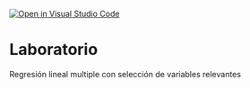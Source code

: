 [![Open in Visual Studio Code](https://classroom.github.com/assets/open-in-vscode-c66648af7eb3fe8bc4f294546bfd86ef473780cde1dea487d3c4ff354943c9ae.svg)](https://classroom.github.com/online_ide?assignment_repo_id=7818912&assignment_repo_type=AssignmentRepo)
# Laboratorio

Regresión lineal multiple con selección de variables relevantes
